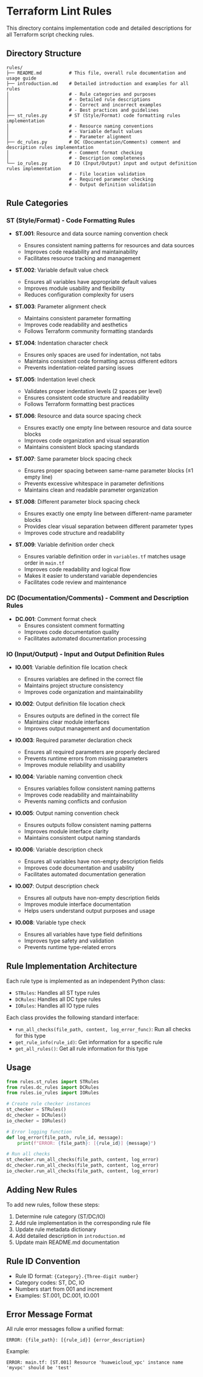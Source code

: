 # Terraform Lint Rules

This directory contains implementation code and detailed descriptions for all Terraform script checking rules.

## Directory Structure

```
rules/
├── README.md          # This file, overall rule documentation and usage guide
├── introduction.md    # Detailed introduction and examples for all rules
│                      # - Rule categories and purposes
│                      # - Detailed rule descriptions
│                      # - Correct and incorrect examples
│                      # - Best practices and guidelines
├── st_rules.py        # ST (Style/Format) code formatting rules implementation
│                      # - Resource naming conventions
│                      # - Variable default values
│                      # - Parameter alignment
├── dc_rules.py        # DC (Documentation/Comments) comment and description rules implementation
│                      # - Comment format checking
│                      # - Description completeness
└── io_rules.py        # IO (Input/Output) input and output definition rules implementation
                       # - File location validation
                       # - Required parameter checking
                       # - Output definition validation
```

## Rule Categories

### ST (Style/Format) - Code Formatting Rules
- **ST.001**: Resource and data source naming convention check
  - Ensures consistent naming patterns for resources and data sources
  - Improves code readability and maintainability
  - Facilitates resource tracking and management

- **ST.002**: Variable default value check
  - Ensures all variables have appropriate default values
  - Improves module usability and flexibility
  - Reduces configuration complexity for users

- **ST.003**: Parameter alignment check
  - Maintains consistent parameter formatting
  - Improves code readability and aesthetics
  - Follows Terraform community formatting standards

- **ST.004**: Indentation character check
  - Ensures only spaces are used for indentation, not tabs
  - Maintains consistent code formatting across different editors
  - Prevents indentation-related parsing issues

- **ST.005**: Indentation level check
  - Validates proper indentation levels (2 spaces per level)
  - Ensures consistent code structure and readability
  - Follows Terraform formatting best practices

- **ST.006**: Resource and data source spacing check
  - Ensures exactly one empty line between resource and data source blocks
  - Improves code organization and visual separation
  - Maintains consistent block spacing standards

- **ST.007**: Same parameter block spacing check
  - Ensures proper spacing between same-name parameter blocks (≤1 empty line)
  - Prevents excessive whitespace in parameter definitions
  - Maintains clean and readable parameter organization

- **ST.008**: Different parameter block spacing check
  - Ensures exactly one empty line between different-name parameter blocks
  - Provides clear visual separation between different parameter types
  - Improves code structure and readability

- **ST.009**: Variable definition order check
  - Ensures variable definition order in `variables.tf` matches usage order in `main.tf`
  - Improves code readability and logical flow
  - Makes it easier to understand variable dependencies
  - Facilitates code review and maintenance

### DC (Documentation/Comments) - Comment and Description Rules
- **DC.001**: Comment format check
  - Ensures consistent comment formatting
  - Improves code documentation quality
  - Facilitates automated documentation processing

### IO (Input/Output) - Input and Output Definition Rules
- **IO.001**: Variable definition file location check
  - Ensures variables are defined in the correct file
  - Maintains project structure consistency
  - Improves code organization and maintainability

- **IO.002**: Output definition file location check
  - Ensures outputs are defined in the correct file
  - Maintains clear module interfaces
  - Improves output management and documentation

- **IO.003**: Required parameter declaration check
  - Ensures all required parameters are properly declared
  - Prevents runtime errors from missing parameters
  - Improves module reliability and usability

- **IO.004**: Variable naming convention check
  - Ensures variables follow consistent naming patterns
  - Improves code readability and maintainability
  - Prevents naming conflicts and confusion

- **IO.005**: Output naming convention check
  - Ensures outputs follow consistent naming patterns
  - Improves module interface clarity
  - Maintains consistent output naming standards

- **IO.006**: Variable description check
  - Ensures all variables have non-empty description fields
  - Improves code documentation and usability
  - Facilitates automated documentation generation

- **IO.007**: Output description check
  - Ensures all outputs have non-empty description fields
  - Improves module interface documentation
  - Helps users understand output purposes and usage

- **IO.008**: Variable type check
  - Ensures all variables have type field definitions
  - Improves type safety and validation
  - Prevents runtime type-related errors

## Rule Implementation Architecture

Each rule type is implemented as an independent Python class:

- `STRules`: Handles all ST type rules
- `DCRules`: Handles all DC type rules
- `IORules`: Handles all IO type rules

Each class provides the following standard interface:

- `run_all_checks(file_path, content, log_error_func)`: Run all checks for this type
- `get_rule_info(rule_id)`: Get information for a specific rule
- `get_all_rules()`: Get all rule information for this type

## Usage

```python
from rules.st_rules import STRules
from rules.dc_rules import DCRules
from rules.io_rules import IORules

# Create rule checker instances
st_checker = STRules()
dc_checker = DCRules()
io_checker = IORules()

# Error logging function
def log_error(file_path, rule_id, message):
    print(f"ERROR: {file_path}: [{rule_id}] {message}")

# Run all checks
st_checker.run_all_checks(file_path, content, log_error)
dc_checker.run_all_checks(file_path, content, log_error)
io_checker.run_all_checks(file_path, content, log_error)
```

## Adding New Rules

To add new rules, follow these steps:

1. Determine rule category (ST/DC/IO)
2. Add rule implementation in the corresponding rule file
3. Update rule metadata dictionary
4. Add detailed description in `introduction.md`
5. Update main README.md documentation

## Rule ID Convention

- Rule ID format: `{Category}.{Three-digit number}`
- Category codes: ST, DC, IO
- Numbers start from 001 and increment
- Examples: ST.001, DC.001, IO.001

## Error Message Format

All rule error messages follow a unified format:

```
ERROR: {file_path}: [{rule_id}] {error_description}
```

Example:

```
ERROR: main.tf: [ST.001] Resource 'huaweicloud_vpc' instance name 'myvpc' should be 'test'
```
